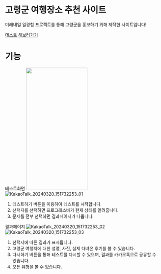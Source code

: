 # 고령군 여행장소 추천 사이트
미래내일 일경험 프로젝트를 통해 고령군을 홍보하기 위해 제작한 사이트입니다!

[테스트 해보러가기](https://goryeong-test.netlify.app/)

# 기능
테스트화면
<img src="https://github.com/bolisnsk/gotest/assets/50792699/c1dca7fe-8554-4f52-a715-f37731680fdc" width="200" height="400">
![KakaoTalk_20240320_151732253_01](https://github.com/bolisnsk/gotest/assets/50792699/1cd69c7a-f47b-4e6b-bcf0-f30cc8ee7005)

1. 테스트하기 버튼을 이용하여 테스트를 시작합니다.
2. 선택지를 선택하면 프로그래스바가 현재 상태를 알려줍니다.
3. 문제를 전부 선택하면 결과페이지가 나옵니다.

결과페이지
![KakaoTalk_20240320_151732253_02](https://github.com/bolisnsk/gotest/assets/50792699/fc8cc93e-03d4-4b3d-a756-f7f049c85087)
![KakaoTalk_20240320_151732253_03](https://github.com/bolisnsk/gotest/assets/50792699/f18336c7-5f07-4c47-b893-4f33c14c3fb4)
1. 선택지에 따른 결과가 표시됩니다.
2. 고령군 여행지에 대한 설명, 사진, 실제 다녀온 후기를 볼 수 있습니다.
3. 다시하기 버튼을 통해 테스트를 다시할 수 있으며, 결과를 카카오톡으로 공유할 수 있습니다.
4. 모든 유형을 볼 수 있습니다.
